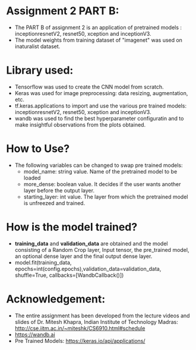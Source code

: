 # Assignment 2 PART B:
*   The PART B of assignment 2 is an application of pretrained models : inceptionresnetV2, resnet50, xception and inceptionV3.
* The model weights from training dataset of "imagenet" was used on inaturalist dataset.
# Library used:
* Tensorflow was used to create the CNN model from scratch.
* Keras was used for image preprocessing: data resizing, augmentation, etc.
* tf.keras.applications to import and use the various pre trained models: inceptionresnetV2, resnet50, xception and inceptionV3.
* wandb was used to find the best hyperparameter configuratin and to make insightful observations from the plots obtained.

# How to Use?
*   The following variables can be changed to swap pre trained models:
    *   model_name: string value. Name of the pretrained model to be loaded
    *   more_dense: boolean value. It decides if the user wants another layer before the output layer.
    *   starting_layer: int value. The layer from which the pretrained model is unfreezed and trained.

# How is the model trained?
*    **training_data** and **validation_data** are obtained and the model consisting of a Random Crop layer, Input tensor, the pre_trained model, an optional dense layer and the final output dense layer.
*  model.fit(training_data, epochs=int(config.epochs),validation_data=validation_data, shuffle=True, callbacks=[WandbCallback()])

# Acknowledgement:
* The entire assignment has been developed from the lecture videos and slides of Dr. Mitesh Khapra, Indian Institute of Technology Madras: http://cse.iitm.ac.in/~miteshk/CS6910.html#schedule
*  https://wandb.ai
* Pre Trained Models: https://keras.io/api/applications/